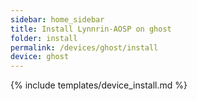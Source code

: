 ```yaml
---
sidebar: home_sidebar
title: Install Lynnrin-AOSP on ghost
folder: install
permalink: /devices/ghost/install
device: ghost
---
```

{% include templates/device_install.md %}

